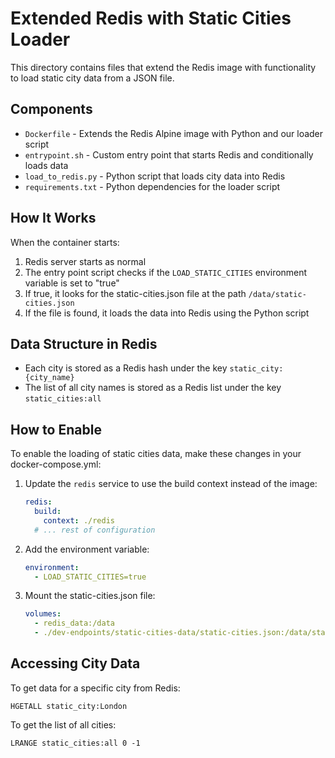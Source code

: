 # Extended Redis with Static Cities Loader

This directory contains files that extend the Redis image with functionality to load static city data from a JSON file.

## Components

- `Dockerfile` - Extends the Redis Alpine image with Python and our loader script
- `entrypoint.sh` - Custom entry point that starts Redis and conditionally loads data
- `load_to_redis.py` - Python script that loads city data into Redis
- `requirements.txt` - Python dependencies for the loader script

## How It Works

When the container starts:

1. Redis server starts as normal
2. The entry point script checks if the `LOAD_STATIC_CITIES` environment variable is set to "true"
3. If true, it looks for the static-cities.json file at the path `/data/static-cities.json`
4. If the file is found, it loads the data into Redis using the Python script

## Data Structure in Redis

- Each city is stored as a Redis hash under the key `static_city:{city_name}`
- The list of all city names is stored as a Redis list under the key `static_cities:all`

## How to Enable

To enable the loading of static cities data, make these changes in your docker-compose.yml:

1. Update the `redis` service to use the build context instead of the image:
   ```yaml
   redis:
     build:
       context: ./redis
     # ... rest of configuration
   ```

2. Add the environment variable:
   ```yaml
   environment:
     - LOAD_STATIC_CITIES=true
   ```

3. Mount the static-cities.json file:
   ```yaml
   volumes:
     - redis_data:/data
     - ./dev-endpoints/static-cities-data/static-cities.json:/data/static-cities.json:ro
   ```

## Accessing City Data

To get data for a specific city from Redis:

```
HGETALL static_city:London
```

To get the list of all cities:

```
LRANGE static_cities:all 0 -1
``` 
